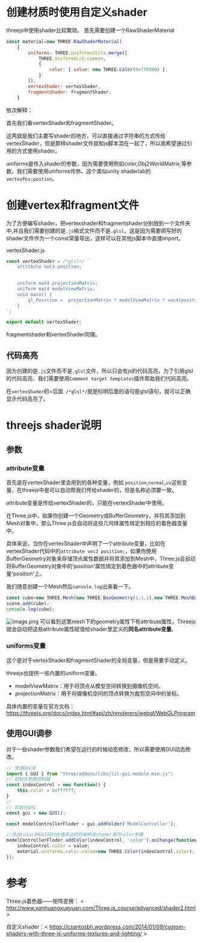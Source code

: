 ﻿# 创建材质时使用自定义shader
threejs中使用shader比较繁琐。
首先需要创建一个RawShaderMaterial
```js
const material=new THREE.RawShaderMaterial(
    {
        uniforms: THREE.UniformsUtils.merge([
            THREE.UniformsLib.common,
            {
                color: { value: new THREE.Color(0xff0000) },
            }
        ]),
        vertexShader: vertexShader,
        fragmentShader: fragmentShader,
    }
```
依次解释：

首先我们看vertexShader和fragmentShader。

这两就是我们主要写shader的地方，可以直接通过字符串的方式传给vertexShader，但是那样shader文件就和js脚本混在一起了，所以我希望通过引用的方式使用shader。

uniforms是传入shader的参数，因为需要使用例如color,Obj2WorldMatrix,等参数，我们需要使用uniforms传参。这个类似unity shaderlab的`vertexPos:postion`。

# 创建vertex和fragment文件
为了方便编写shader，把vertexshader和fragmentshader分别放到一个文件夹中,并且我们需要创建的是`.js`格式文件而不是`.glsl`，这是因为需要把写好的shader文件作为一个const常量导出，这样可以在其他js脚本中直接import。

vertexShader.js
```js
const vertexShader = /*glsl*/ `
    attribute vec3 position;

   
    uniform mat4 projectionMatrix;
    uniform mat4 modelViewMatrix;
    void main() {
        gl_Position =  projectionMatrix * modelViewMatrix * vec4(position, 1.0);
    }
`;

export default vertexShader;

```
fragmentshader和vertexShader同理。

## 代码高亮
因为创建的是`.js`文件而不是`.glsl`文件，所以只会有js的代码高亮，为了引用glsl的代码高亮，我们需要使用`Comment target templates`插件帮助我们代码高亮。

在`vertexShader`的=后面` /*glsl*/`就是标明后面的语句是glsl语句，就可以正确显示代码高亮了。

# threejs shader说明
## 参数

### attribute变量
首先是在vertexShader里会用到的各种变量，例如 `position`,`normal`,`uv`这些变量，在threejs中是可以自动帮我们传给shader的，但是名称必须要一致。

attribute变量是传给vertexShader的，只能在vertexShader中使用。

在Three.js中，如果你创建一个Geometry或BufferGeometry，并将其添加到Mesh对象中，那么Three.js会自动将这些几何体属性绑定到相应的着色器变量中。

具体来说，当你在vertexShader中声明了一个attribute变量，比如在vertexShader代码中的`attribute vec3 position;`，如果你使用BufferGeometry对象来存储顶点属性数据并将其添加到Mesh中，Three.js会自动将BufferGeometry对象中的'position'属性绑定到着色器中的attribute变量'position'上。

我们随意创建一个Mesh然后`console.log`出来看一下。
```js
const cube=new THREE.Mesh(new THREE.BoxGeometry(1,1,1),new THREE.MeshBasicMaterial({color:0xff0000}));
scene.add(cube);
console.log(cube);
```

![image.png](https://s2.loli.net/2023/02/16/jpkMdfZUyhcqmYF.png)
可以看到这里mesh下的geometry属性下有attribute属性，Threejs就会自动把这些attribute属性赋值给shader里定义的**同名attribute变量**。

### uniforms变量
这个是对于vertexShader和fragmentShader的全局变量，但是需要手动定义。

threejs也提供一些内置的uniform变量。

- modelViewMatrix：用于将顶点从模型空间转换到摄像机空间。
- projectionMatrix：用于将摄像机空间的顶点转换为裁剪空间中的坐标。

具体内置的变量在官方文档： https://threejs.org/docs/index.html#api/zh/renderers/webgl/WebGLProgram



## 使用GUI调参
对于一些shader参数我们希望在运行的时候动态修改，所以需要使用GUI动态修改。

```js
// 使用GUI库
import { GUI } from "three/addons/libs/lil-gui.module.min.js";
// 初始化参数控制器
const indexControl = new function() {
    this.color = 0xffffff;
}
//
// 初始化GUI
const gui = new GUI();

const modelControllerFloder = gui.addFolder('ModelController');

//添加color到GUI同时在值变动的时候修改shader里的color参数
modelControllerFloder.addColor(indexControl, 'color').onChange(function(value){
    indexControl.color = value;
    material.uniforms.color.value=new THREE.Color(indexControl.color);
});
```

# 参考
Three.js着色器——矩阵变换： < http://www.yanhuangxueyuan.com/Three.js_course/advanced/shader2.html >

自定义shader：< https://csantosbh.wordpress.com/2014/01/09/custom-shaders-with-three-js-uniforms-textures-and-lighting/ >
